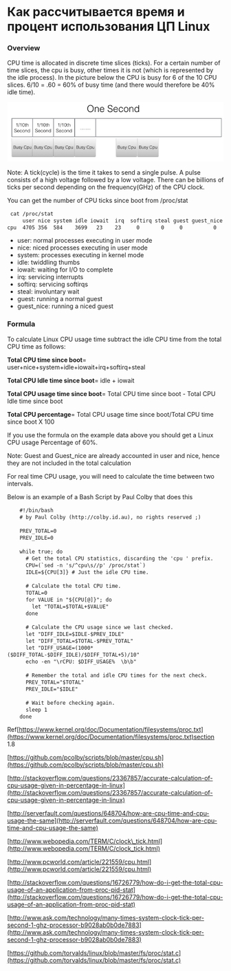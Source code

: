 # Как рассчитывается время и процент использования ЦП Linux

### Overview

CPU time is allocated in discrete time slices (ticks). For a certain number of time slices, the cpu is busy, other times it is not (which is represented by the idle process). In the picture below the CPU is busy for 6 of the 10 CPU slices. 6/10 = .60 = 60% of busy time (and there would therefore be 40% idle time).

![](/images/3b036987b148a55b2e46e60aa3364470)

Note: A tick(cycle) is the time it takes to send a single pulse. A pulse consists of a high voltage followed by a low voltage. There can be billions of ticks per second depending on the frequency(GHz) of the CPU clock.

You can get the number of CPU ticks since boot from /proc/stat

```
 cat /proc/stat
     user nice system idle iowait  irq  softirq steal guest guest_nice
cpu  4705 356  584    3699   23    23     0       0     0          0

```

*   user: normal processes executing in user mode
*   nice: niced processes executing in user mode
*   system: processes executing in kernel mode
*   idle: twiddling thumbs
*   iowait: waiting for I/O to complete
*   irq: servicing interrupts
*   softirq: servicing softirqs
*   steal: involuntary wait
*   guest: running a normal guest
*   guest\_nice: running a niced guest

### Formula

To calculate Linux CPU usage time subtract the idle CPU time from the total CPU time as follows:

**Total CPU time since boot**\= user+nice+system+idle+iowait+irq+softirq+steal

**Total CPU Idle time since boot**\= idle + iowait

**Total CPU usage time since boot**\= Total CPU time since boot - Total CPU Idle time since boot

**Total CPU percentage**\= Total CPU usage time since boot/Total CPU time since boot X 100

If you use the formula on the example data above you should get a Linux CPU usage Percentage of 60%.

Note: Guest and Guest\_nice are already accounted in user and nice, hence they are not included in the total calculation

For real time CPU usage, you will need to calculate the time between two intervals.

Below is an example of a Bash Script by Paul Colby that does this

```
    #!/bin/bash
    # by Paul Colby (http://colby.id.au), no rights reserved ;)

    PREV_TOTAL=0
    PREV_IDLE=0

    while true; do
      # Get the total CPU statistics, discarding the 'cpu ' prefix.
      CPU=(`sed -n 's/^cpu\s//p' /proc/stat`)
      IDLE=${CPU[3]} # Just the idle CPU time.

      # Calculate the total CPU time.
      TOTAL=0
      for VALUE in "${CPU[@]}"; do
        let "TOTAL=$TOTAL+$VALUE"
      done

      # Calculate the CPU usage since we last checked.
      let "DIFF_IDLE=$IDLE-$PREV_IDLE"
      let "DIFF_TOTAL=$TOTAL-$PREV_TOTAL"
      let "DIFF_USAGE=(1000*($DIFF_TOTAL-$DIFF_IDLE)/$DIFF_TOTAL+5)/10"
      echo -en "\rCPU: $DIFF_USAGE%  \b\b"

      # Remember the total and idle CPU times for the next check.
      PREV_TOTAL="$TOTAL"
      PREV_IDLE="$IDLE"

      # Wait before checking again.
      sleep 1
    done

```

Ref[https://www.kernel.org/doc/Documentation/filesystems/proc.txt](https://www.kernel.org/doc/Documentation/filesystems/proc.txt)section 1.8

[https://github.com/pcolby/scripts/blob/master/cpu.sh](https://github.com/pcolby/scripts/blob/master/cpu.sh)

[http://stackoverflow.com/questions/23367857/accurate-calculation-of-cpu-usage-given-in-percentage-in-linux](http://stackoverflow.com/questions/23367857/accurate-calculation-of-cpu-usage-given-in-percentage-in-linux)

[http://serverfault.com/questions/648704/how-are-cpu-time-and-cpu-usage-the-same](http://serverfault.com/questions/648704/how-are-cpu-time-and-cpu-usage-the-same)

[http://www.webopedia.com/TERM/C/clock\_tick.html](http://www.webopedia.com/TERM/C/clock_tick.html)

[http://www.pcworld.com/article/221559/cpu.html](http://www.pcworld.com/article/221559/cpu.html)

[http://stackoverflow.com/questions/16726779/how-do-i-get-the-total-cpu-usage-of-an-application-from-proc-pid-stat](http://stackoverflow.com/questions/16726779/how-do-i-get-the-total-cpu-usage-of-an-application-from-proc-pid-stat)

[http://www.ask.com/technology/many-times-system-clock-tick-per-second-1-ghz-processor-b9028ab0b0de7883](http://www.ask.com/technology/many-times-system-clock-tick-per-second-1-ghz-processor-b9028ab0b0de7883)

[https://github.com/torvalds/linux/blob/master/fs/proc/stat.c](https://github.com/torvalds/linux/blob/master/fs/proc/stat.c)